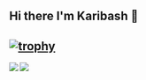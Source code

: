 ## Hi there I'm Karibash 👋

[![trophy](https://github-profile-trophy.vercel.app/?username=Karibash&theme=dracula)](https://github.com/ryo-ma/github-profile-trophy)
---
<div href="https://github.com/anuraghazra/github-readme-stats">
  <img align="left" src="https://github-readme-stats.vercel.app/api?username=karibash&count_private=true&include_all_commits=true&show_icons=true&theme=dracula" />
</div>
<a href="https://github.com/anuraghazra/github-readme-stats">
  <img align="left" src="https://github-readme-stats.vercel.app/api/top-langs/?username=karibash&theme=dracula&layout=compact" />
</a>
